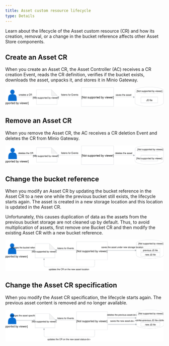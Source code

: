 ```yaml
---
title: Asset custom resource lifecycle
type: Details
---
```


Learn about the lifecycle of the Asset custom resource (CR) and how its creation, removal, or a change in the bucket reference affects other Asset Store components.

## Create an Asset CR

When you create an Asset CR, the Asset Controller (AC) receives a CR creation Event, reads the CR definition, verifies if the bucket exists, downloads the asset, unpacks it, and stores it in Minio Gateway.

![](./assets/create-asset.svg)

## Remove an Asset CR

When you remove the Asset CR, the AC receives a CR deletion Event and deletes the CR from Minio Gateway.

![](./assets/delete-asset.svg)

## Change the bucket reference

When you modify an Asset CR by updating the bucket reference in the Asset CR to a new one while the previous bucket still exists, the lifecycle starts again. The asset is created in a new storage location and this location is updated in the Asset CR.

Unfortunately, this causes duplication of data as the assets from the previous bucket storage are not cleaned up by default. Thus, to avoid multiplication of assets, first remove one Bucket CR and then modify the existing Asset CR with a new bucket reference.

![](./assets/modify-bucket-ref-asset.svg)

## Change the Asset CR specification

When you modify the Asset CR specification, the lifecycle starts again. The previous asset content is removed and no longer available.

![](./assets/modify-asset.svg)
